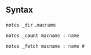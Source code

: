 ## Syntax

`notes _dir`<span class="nowrap"> _`macname`

`notes _count macname : name`

`notes _fetch macname : name #`
